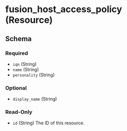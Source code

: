# fusion_host_access_policy (Resource)





<!-- schema generated by tfplugindocs -->
## Schema

### Required

- `iqn` (String)
- `name` (String)
- `personality` (String)

### Optional

- `display_name` (String)

### Read-Only

- `id` (String) The ID of this resource.


